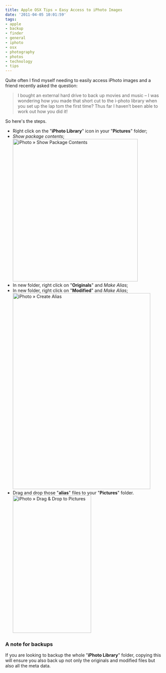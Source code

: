 ```yaml
---
title: Apple OSX Tips » Easy Access to iPhoto Images
date: '2011-04-05 10:01:59'
tags:
- apple
- backup
- finder
- general
- iphoto
- osx
- photography
- photos
- technology
- tips
---
```


Quite often I find myself needing to easily access iPhoto images and a friend recently asked the question:

<blockquote>I bought an external hard drive to back up movies and music – I was wondering how you made that short cut to the i-photo library when you set up the lap tom the first time? Thus far I haven’t been able to work out how you did it!</blockquote>

So here's the steps.
<ul>
	<li>Right click on the "<strong>iPhoto Library</strong>" icon in your "<strong>Pictures</strong>" folder;</li>
	<li>
		<em>Show package contents</em>;
		<a href="http://euphemize.net/blog/wp-content/uploads/Screen-shot-2011-04-05-at-9.49.28-AM.png"><img src="http://euphemize.net/blog/wp-content/uploads/Screen-shot-2011-04-05-at-9.49.28-AM.png" alt="iPhoto » Show Package Contents" title="iPhoto » Show Package Contents" width="397" height="453" class="alignnone size-full wp-image-661" /></a>
	</li>
	<li>In new folder, right click on "<strong>Originals</strong>" and <em>Make Alias</em>;</li>
	<li>
		In new folder, right click on "<strong>Modified</strong>" and <em>Make Alias</em>;
		<a href="http://euphemize.net/blog/wp-content/uploads/Screen-shot-2011-04-05-at-9.49.59-AM.png"><img src="http://euphemize.net/blog/wp-content/uploads/Screen-shot-2011-04-05-at-9.49.59-AM.png" alt="iPhoto » Create Alias" title="iPhoto » Create Alias" width="437" height="623" class="alignnone size-full wp-image-662" /></a>
	</li>
	<li>
		Drag and drop those "<strong>alias</strong>" files to your "<strong>Pictures</strong>" folder.
		<a href="http://euphemize.net/blog/wp-content/uploads/Screen-shot-2011-04-05-at-9.50.06-AM.png"><img src="http://euphemize.net/blog/wp-content/uploads/Screen-shot-2011-04-05-at-9.50.06-AM.png" alt="iPhoto » Drag &amp; Drop to Pictures" title="iPhoto » Drag &amp; Drop to Pictures" width="249" height="437" class="alignnone size-full wp-image-663" /></a>
	</li>
</ul>

<h3>A note for backups</h3>
If you are looking to backup the whole "<strong>iPhoto Library</strong>" folder, copying this will ensure you also back up not only the  originals and modified files but also all the meta data.

